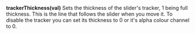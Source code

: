 <a name="trackerThickness"><h3 style="padding-top: 40px; margin-top: 40px;"></h3></a>
**trackerThickness(val)** Sets the thickness of the slider's tracker, 1 being full thickness. This is the line that follows the slider when you move it. To disable the tracker you can set its thickness to 0 or it's alpha colour channel to 0. 

<!--UPDATE WIDGET_IN_CSOUND
    SIdent sprintf "trackerThickness(%f) ", rnd(10)
    SIdentifier strcat SIdentifier, SIdent
-->